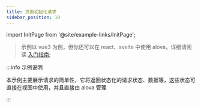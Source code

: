 ```yaml
---
title: 页面初始化请求
sidebar_position: 10
---
```


import InitPage from '@site/example-links/InitPage';

> 示例以 vue3 为例，但你还可以在 react、svelte 中使用 alova，详细请阅读 [入门指南](/overview/index);

<InitPage></InitPage>

:::info 示例说明

本示例主要展示请求的简单性，它将返回状态化的请求状态、数据等，这些状态可直接在视图中使用，并且直接由 alova 管理

:::
